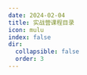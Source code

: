 ```yaml
---
date: 2024-02-04
title: 实战营课程目录
icon: mulu
index: false
dir:
  collapsible: false
  order: 3
---
```


<Catalog />
